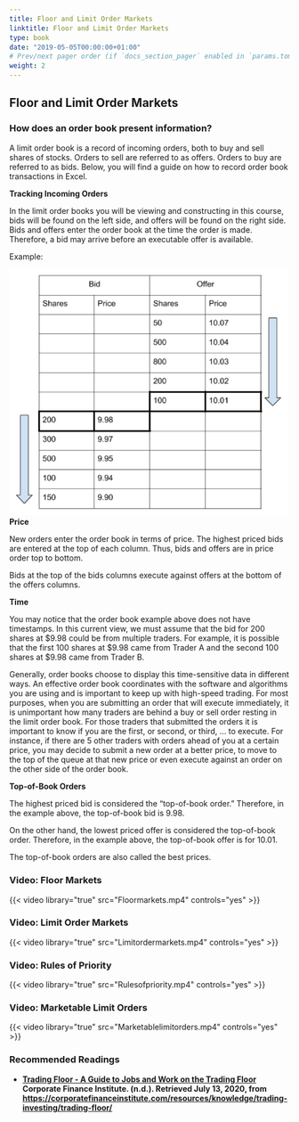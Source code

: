 ```yaml
---
title: Floor and Limit Order Markets
linktitle: Floor and Limit Order Markets
type: book
date: "2019-05-05T00:00:00+01:00"
# Prev/next pager order (if `docs_section_pager` enabled in `params.toml`)
weight: 2
---
```


## Floor and Limit Order Markets

### How does an order book present information?
<p>A limit order book is a record of incoming orders, both to buy and sell shares of stocks. Orders to sell are referred to as offers. Orders to buy are referred to as bids. Below, you will find a guide on how to record order book transactions in Excel.</p>

<strong>Tracking Incoming Orders</strong>
<p>In the limit order books you will be viewing and constructing in this course, bids will be found on the left side, and offers will be found on the right side.
Bids and offers enter the order book at the time the order is made. Therefore, a bid may arrive before an executable offer is available.</p>
<p>Example:</p>

<img class="" style="width:500px;" src="introexec.png" />
<strong>Price</strong>
<p>New orders enter the order book in terms of price. The highest priced bids are entered at the top of each column. Thus, bids and offers are in price order top to bottom.</p>
<p>Bids at the top of the bids columns execute against offers at the bottom of the offers columns.</p>
<strong>Time</strong>
<p>You may notice that the order book example above does not have timestamps. In this current view, we must assume that the bid for 200 shares at $9.98 could be from multiple traders. For example, it is possible that the first 100 shares at $9.98 came from Trader A and the second 100 shares at $9.98 came from Trader B.</p>
<p>Generally, order books choose to display this time-sensitive data in different ways. An effective order book coordinates with the software and algorithms you are using and is important to keep up with high-speed trading.  For most purposes, when you are submitting an order that will execute immediately, it is unimportant how many traders are behind a buy or sell order resting in the limit order book. For those traders that submitted the orders it is important to know if you are the first, or second, or third, … to execute. For instance, if there are 5 other traders with orders ahead of you at a certain price, you may decide to submit a new order at a better price, to move to the top of the queue at that new price or even execute against an order on the other side of the order book. </p>
<strong>Top-of-Book Orders</strong>
<p>The highest priced bid is considered the “top-of-book order.” Therefore, in the example above, the top-of-book bid is 9.98. </p>
<p>On the other hand, the lowest priced offer is considered the top-of-book order. Therefore, in the example above, the top-of-book offer is for 10.01.</p>
<p>The top-of-book orders are also called the best prices. </p>

### Video: Floor Markets
{{< video library="true" src="Floormarkets.mp4" controls="yes" >}}

### Video: Limit Order Markets
{{< video library="true" src="Limitordermarkets.mp4" controls="yes" >}}

### Video: Rules of Priority
{{< video library="true" src="Rulesofpriority.mp4" controls="yes" >}}

### Video: Marketable Limit Orders
{{< video library="true" src="Marketablelimitorders.mp4" controls="yes" >}}


### Recommended Readings

* **[Trading Floor - A Guide to Jobs and Work on the Trading Floor](https://corporatefinanceinstitute.com/resources/knowledge/trading-investing/trading-floor/) Corporate Finance Institute. (n.d.). Retrieved July 13, 2020, from  https://corporatefinanceinstitute.com/resources/knowledge/trading-investing/trading-floor/**


